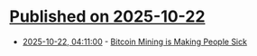 # [Published on 2025-10-22](index.md)

* [2025-10-22, 04:11:00](https://soylentnews.org/article.pl?sid=25/10/21/1223202&from=rss) - [Bitcoin Mining is Making People Sick](https://soylentnews.org/article.pl?sid=25/10/21/1223202&from=rss)
